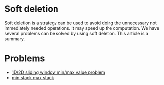 # Soft deletion  
Soft deletion is a strategy can be used to avoid doing the unnecessary not immediately needed operations. It may speed up the computation. We have several problems can be solved by using soft deletion. This article is a summary.


# Problems  

- [1D/2D sliding window min/max value problem](https://medium.com/@jim.morris.shen/2d-sliding-window-min-max-problem-e24b0c707a62?source=friends_link&sk=46498cedeb74b99fa2cd188e492184ba)
- [min stack max stack](https://medium.com/@jim.morris.shen/min-stack-or-max-stack-a5be2165cad8?source=friends_link&sk=8dd800652072ae9f16105bb4bda9f414)
